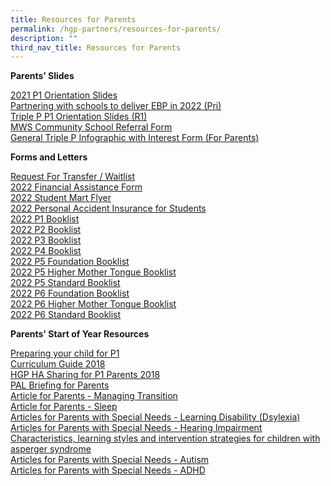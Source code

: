 ```yaml
---
title: Resources for Parents
permalink: /hgp-partners/resources-for-parents/
description: ""
third_nav_title: Resources for Parents
---
```

<p><strong>Parents&rsquo; Slides</strong></p>
<p><a href="/files/2021%20P1%20Orientation%20-%20Compressed%202.pdf">2021 P1 Orientation Slides</a><br /><a href="/files/1Partnering%20with%20schools%20to%20deliver%20EBP%20in%202022%20Pri%202.pdf">Partnering with schools to deliver EBP in 2022 (Pri)</a><br /><a href="/files/2Triple%20P%20P1%20Orientation%20Slides%20R1%202.pdf">Triple P P1 Orientation Slides (R1)</a><br /><a href="/files/3MWS%20CommunitySchool%20Referral%20Form.pdf">MWS Community School Referral Form</a><br /><a href="/files/4General%20Triple%20P%20Infographic%20with%20Interest%20Form%20For%20Parents.pdf">General Triple P Infographic with Interest Form (For Parents)</a></p>
<p><strong>Forms and Letters</strong></p>
<p><a href="/files/Request%20for%20Transfer.pdf">Request For Transfer / Waitlist</a><br /><a href="/files/2022%20MOE%20FAS%20Application%20Form.pdf">2022 Financial Assistance Form</a><br /><a href="/files/2022%20Student%20Mart%20Flyer.pdf">2022 Student Mart Flyer</a><br /><a href="/files/2022%20Personal%20Accident%20Insurance%20for%20Students.pdf">2022&nbsp;Personal Accident Insurance for Students</a><br /><a href="/files/P1%20Booklist%202022.pdf">2022 P1 Booklist</a><br /><a href="/files/P2%20Booklist%202022.pdf">2022 P2 Booklist</a><br /><a href="/files/P3%20Booklist%202022.pdf">2022 P3 Booklist</a><br /><a href="/files/P4%20Booklist%202022.pdf">2022 P4 Booklist</a><br /><a href="/files/P5%20FDN%20Booklist%202022.pdf">2022 P5 Foundation Booklist</a><br /><a href="/files/P5%20HMT%20Booklist%202022.pdf">2022 P5 Higher Mother Tongue Booklist</a><br /><a href="/files/P5%20STD%20Booklist%202022.pdf">2022 P5 Standard Booklist</a><br /><a href="/files/P6%20FDN%20Booklist%202022.pdf">2022 P6 Foundation Booklist</a><br /><a href="/files/P6%20HMT%20Booklist%202022.pdf">2022 P6 Higher Mother Tongue Booklist</a><br /><a href="/files/P6%20STD%20Booklist%202022.pdf">2022 P6 Standard Booklist</a></p>
<p><strong>Parents' Start of Year Resources</strong></p>
<p><a href="/files/Preparing%20your%20child%20for%20P1%20(1).pdf">Preparing your child for P1</a><br /><a href="/files/Curriculum%20Guide%202018.pdf">Curriculum Guide 2018</a><br /><a href="/files/HGP%20HA%20Sharing%20for%20P1%20Parents%202018.pdf">HGP HA Sharing for P1 Parents 2018</a><br /><a href="/files/PAL%20Briefing%20for%20Parents.pdf">PAL Briefing for Parents</a><br /><a href="/files/Parents%202019/ManagingTransition.pdf">Article for Parents - Managing Transition</a><br /><a href="/files/Sleep.pdf">Article for Parents - Sleep</a><br /><a href="/files/Learning_Disability_(Dsylexia).pdf">Articles for Parents with Special Needs - Learning Disability (Dsylexia)</a><br /><a href="/files/Hearing_Impairment.pdf">Articles for Parents with Special Needs - Hearing Impairment</a><br /><a href="/files/Characteristics,_learning_styles_and_intervention_strategies_for_children_with_asperger_syndrome.pdf">Characteristics, learning styles and intervention strategies for children with asperger syndrome</a><br /><a href="/files/Autism.pdf">Articles for Parents with Special Needs - Autism</a><br /><a href="/files/ADHD.pdf">Articles for Parents with Special Needs - ADHD</a></p>